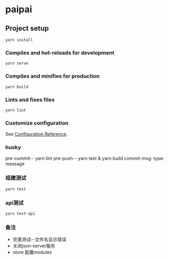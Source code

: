 # paipai

## Project setup
```
yarn install
```

### Compiles and hot-reloads for development
```
yarn serve
```

### Compiles and minifies for production
```
yarn build
```

### Lints and fixes files
```
yarn lint
```

### Customize configuration
See [Configuration Reference](https://cli.vuejs.org/config/).

### husky
pre-commit-- yarn lint
pre-push-- yarn test & yarn build
commit-msg: type: message

### 组建测试
```
yarn test
```

### api测试

```
yarn test-api
```
### 备注
* 完善测试--文件名显示错误
* 关闭json-server服务
* store 配置modules